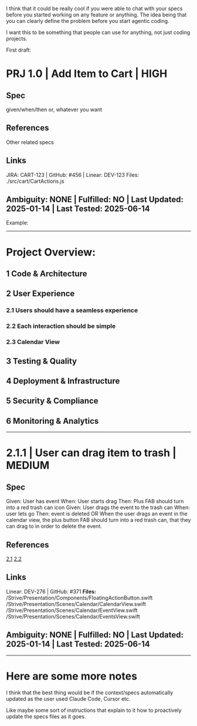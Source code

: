 I think that it could be really cool if you were able to chat with your specs before you started working on any feature or anything. The idea being that you can clearly define the problem before you start agentic coding.

I want this to be something that people can use for anything, not just coding projects.



First draft:

# PRJ 1.0 | Add Item to Cart | HIGH

## Spec
given/when/then
or, whatever you want

## References
Other related specs

## Links
JIRA: CART-123 | GitHub: #456 | Linear: DEV-123
Files: ./src/cart/CartActions.js

## Ambiguity: NONE | Fulfilled: NO | Last Updated: 2025-01-14 | Last Tested: 2025-06-14

Example:

---

# Project Overview:

## 1 Code & Architecture

## 2 User Experience

### 2.1 Users should have a seamless experience

### 2.2 Each interaction should be simple

### 2.3 Calendar View

## 3 Testing & Quality

## 4 Deployment & Infrastructure

## 5 Security & Compliance

## 6 Monitoring & Analytics

---

# 2.1.1 | User can drag item to trash | MEDIUM

## Spec
Given: User has event
When: User starts drag
Then: Plus FAB should turn into a red trash can icon
Given: User drags the event to the trash can
When: user lets go
Then: event is deleted
OR
When the user drags an event in the calendar view, the plus button FAB should turn into a red trash can, that they can drag to in order to delete the event.

## References
[2.1](2.1)
[2.2](2.2)

## Links
Linear: DEV-276 | GitHub: #371
**Files:** /Strive/Presentation/Components/FloatingActionButton.swift /Strive/Presentation/Scenes/Calendar/CalendarView.swift /Strive/Presentation/Scenes/Calendar/EventView.swift /Strive/Presentation/Scenes/Calendar/EventsView.swift

## Ambiguity: NONE | Fulfilled: NO | Last Updated: 2025-01-14 | Last Tested: 2025-06-14




---

# Here are some more notes


I think that the best thing would be if the context/specs automatically updated as the user used Claude Code, Cursor etc.

Like maybe some sort of instructions that explain to it how to proactively update the specs files as it goes.
